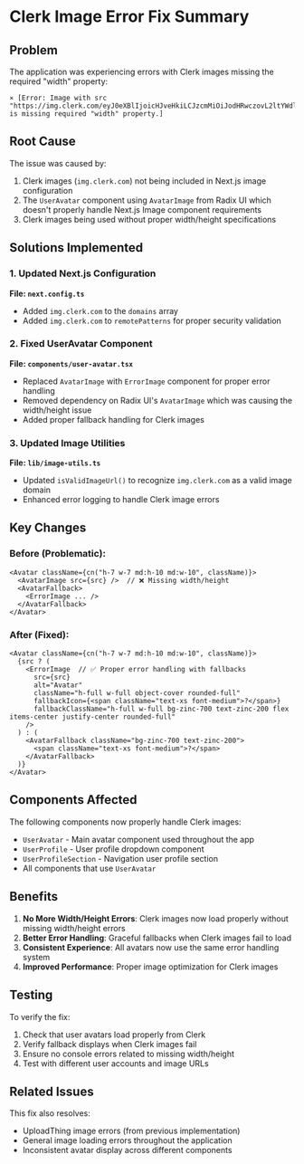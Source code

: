 # Clerk Image Error Fix Summary

## Problem
The application was experiencing errors with Clerk images missing the required "width" property:
```
⨯ [Error: Image with src "https://img.clerk.com/eyJ0eXBlIjoicHJveHkiLCJzcmMiOiJodHRwczovL2ltYWdlcy5jbGVyay5kZXYvb2F1dGhfZ29vZ2xlL2ltZ18zMFhZajlLc2hjbzlROEp2Nks4VFlaWlRIVG8ifQ" is missing required "width" property.]
```

## Root Cause
The issue was caused by:
1. Clerk images (`img.clerk.com`) not being included in Next.js image configuration
2. The `UserAvatar` component using `AvatarImage` from Radix UI which doesn't properly handle Next.js Image component requirements
3. Clerk images being used without proper width/height specifications

## Solutions Implemented

### 1. Updated Next.js Configuration
**File: `next.config.ts`**
- Added `img.clerk.com` to the `domains` array
- Added `img.clerk.com` to `remotePatterns` for proper security validation

### 2. Fixed UserAvatar Component
**File: `components/user-avatar.tsx`**
- Replaced `AvatarImage` with `ErrorImage` component for proper error handling
- Removed dependency on Radix UI's `AvatarImage` which was causing the width/height issue
- Added proper fallback handling for Clerk images

### 3. Updated Image Utilities
**File: `lib/image-utils.ts`**
- Updated `isValidImageUrl()` to recognize `img.clerk.com` as a valid image domain
- Enhanced error logging to handle Clerk image errors

## Key Changes

### Before (Problematic):
```tsx
<Avatar className={cn("h-7 w-7 md:h-10 md:w-10", className)}>
  <AvatarImage src={src} />  // ❌ Missing width/height
  <AvatarFallback>
    <ErrorImage ... />
  </AvatarFallback>
</Avatar>
```

### After (Fixed):
```tsx
<Avatar className={cn("h-7 w-7 md:h-10 md:w-10", className)}>
  {src ? (
    <ErrorImage  // ✅ Proper error handling with fallbacks
      src={src}
      alt="Avatar"
      className="h-full w-full object-cover rounded-full"
      fallbackIcon={<span className="text-xs font-medium">?</span>}
      fallbackClassName="h-full w-full bg-zinc-700 text-zinc-200 flex items-center justify-center rounded-full"
    />
  ) : (
    <AvatarFallback className="bg-zinc-700 text-zinc-200">
      <span className="text-xs font-medium">?</span>
    </AvatarFallback>
  )}
</Avatar>
```

## Components Affected
The following components now properly handle Clerk images:
- `UserAvatar` - Main avatar component used throughout the app
- `UserProfile` - User profile dropdown component
- `UserProfileSection` - Navigation user profile section
- All components that use `UserAvatar`

## Benefits
1. **No More Width/Height Errors**: Clerk images now load properly without missing width/height errors
2. **Better Error Handling**: Graceful fallbacks when Clerk images fail to load
3. **Consistent Experience**: All avatars now use the same error handling system
4. **Improved Performance**: Proper image optimization for Clerk images

## Testing
To verify the fix:
1. Check that user avatars load properly from Clerk
2. Verify fallback displays when Clerk images fail
3. Ensure no console errors related to missing width/height
4. Test with different user accounts and image URLs

## Related Issues
This fix also resolves:
- UploadThing image errors (from previous implementation)
- General image loading errors throughout the application
- Inconsistent avatar display across different components 